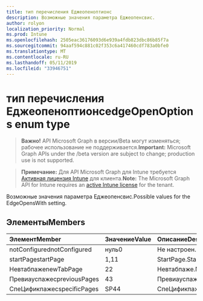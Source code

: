 ```yaml
---
title: тип перечисления Еджеопеноптионс
description: Возможные значения параметра Еджеопенсвис.
author: rolyon
localization_priority: Normal
ms.prod: Intune
ms.openlocfilehash: 2505eac36176093d6e939a4fdb823dbc86b85f7a
ms.sourcegitcommit: 94aaf594c881c02f353c6a417460cdf783a0bfe0
ms.translationtype: MT
ms.contentlocale: ru-RU
ms.lasthandoff: 05/11/2019
ms.locfileid: "33946751"
---
```

# <a name="edgeopenoptions-enum-type"></a><span data-ttu-id="c4d20-103">тип перечисления Еджеопеноптионс</span><span class="sxs-lookup"><span data-stu-id="c4d20-103">edgeOpenOptions enum type</span></span>

> <span data-ttu-id="c4d20-104">**Важно!** API Microsoft Graph в версии/Beta могут изменяться; рабочее использование не поддерживается.</span><span class="sxs-lookup"><span data-stu-id="c4d20-104">**Important:** Microsoft Graph APIs under the /beta version are subject to change; production use is not supported.</span></span>

> <span data-ttu-id="c4d20-105">**Примечание:** Для API Microsoft Graph для Intune требуется [Активная лицензия Intune](https://go.microsoft.com/fwlink/?linkid=839381) для клиента.</span><span class="sxs-lookup"><span data-stu-id="c4d20-105">**Note:** The Microsoft Graph API for Intune requires an [active Intune license](https://go.microsoft.com/fwlink/?linkid=839381) for the tenant.</span></span>

<span data-ttu-id="c4d20-106">Возможные значения параметра Еджеопенсвис.</span><span class="sxs-lookup"><span data-stu-id="c4d20-106">Possible values for the EdgeOpensWith setting.</span></span>

## <a name="members"></a><span data-ttu-id="c4d20-107">Элементы</span><span class="sxs-lookup"><span data-stu-id="c4d20-107">Members</span></span>
|<span data-ttu-id="c4d20-108">Элемент</span><span class="sxs-lookup"><span data-stu-id="c4d20-108">Member</span></span>|<span data-ttu-id="c4d20-109">Значение</span><span class="sxs-lookup"><span data-stu-id="c4d20-109">Value</span></span>|<span data-ttu-id="c4d20-110">Описание</span><span class="sxs-lookup"><span data-stu-id="c4d20-110">Description</span></span>|
|:---|:---|:---|
|<span data-ttu-id="c4d20-111">notConfigured</span><span class="sxs-lookup"><span data-stu-id="c4d20-111">notConfigured</span></span>|<span data-ttu-id="c4d20-112">нуль</span><span class="sxs-lookup"><span data-stu-id="c4d20-112">0</span></span>|<span data-ttu-id="c4d20-113">Не настроен.</span><span class="sxs-lookup"><span data-stu-id="c4d20-113">Not configured.</span></span>|
|<span data-ttu-id="c4d20-114">startPage</span><span class="sxs-lookup"><span data-stu-id="c4d20-114">startPage</span></span>|<span data-ttu-id="c4d20-115">1,1</span><span class="sxs-lookup"><span data-stu-id="c4d20-115">1</span></span>|<span data-ttu-id="c4d20-116">StartPage.</span><span class="sxs-lookup"><span data-stu-id="c4d20-116">StartPage.</span></span>|
|<span data-ttu-id="c4d20-117">Невтабпаже</span><span class="sxs-lookup"><span data-stu-id="c4d20-117">newTabPage</span></span>|<span data-ttu-id="c4d20-118">2</span><span class="sxs-lookup"><span data-stu-id="c4d20-118">2</span></span>|<span data-ttu-id="c4d20-119">Невтабпаже.</span><span class="sxs-lookup"><span data-stu-id="c4d20-119">NewTabPage.</span></span>|
|<span data-ttu-id="c4d20-120">Превиауспажес</span><span class="sxs-lookup"><span data-stu-id="c4d20-120">previousPages</span></span>|<span data-ttu-id="c4d20-121">4</span><span class="sxs-lookup"><span data-stu-id="c4d20-121">3</span></span>|<span data-ttu-id="c4d20-122">Превиауспажес.</span><span class="sxs-lookup"><span data-stu-id="c4d20-122">PreviousPages.</span></span>|
|<span data-ttu-id="c4d20-123">СпеЦификпажес</span><span class="sxs-lookup"><span data-stu-id="c4d20-123">specificPages</span></span>|<span data-ttu-id="c4d20-124">SP4</span><span class="sxs-lookup"><span data-stu-id="c4d20-124">4</span></span>|<span data-ttu-id="c4d20-125">СпеЦификпажес.</span><span class="sxs-lookup"><span data-stu-id="c4d20-125">SpecificPages.</span></span>|




